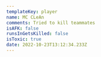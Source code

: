 ```yaml
---
templateKey: player
name: MC CLeAn
comments: Tried to kill teammates
isAFK: false
runsInGetsKilled: false
isToxic: true
date: 2022-10-23T13:12:34.233Z
---
```

